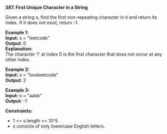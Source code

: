 **387. First Unique Character in a String**  

Given a string s, find the first non-repeating character in it and return its index. If it does not exist, return -1.

**Example 1:**  
**Input:** s = "leetcode"  
**Output:** 0  
**Explanation:**  
The character 'l' at index 0 is the first character that does not occur at any other index.  

**Example 2:**  
**Input:** s = "loveleetcode"  
**Output:** 2  

**Example 3:**  
**Input:** s = "aabb"  
**Output:** -1  

**Constraints:**  
- 1 <= s.length <= 10^5
- s consists of only lowercase English letters.